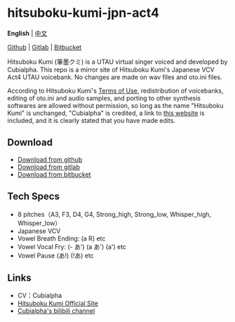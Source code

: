 # hitsuboku-kumi-jpn-act4

**English** | [中文](README_zh.md)

[Github](https://github.com/oxygen-dioxide/hitsuboku-kumi-jpn-act4) | 
[Gitlab](https://gitlab.com/oxygen-dioxide/hitsuboku-kumi-jpn-act4) | 
[Bitbucket](https://bitbucket.org/oxygendioxide/hitsuboku-kumi-jpn-act4)

Hitsuboku Kumi (筆墨クミ) is a UTAU virtual singer voiced and developed by Cubialpha. This repo is a mirror site of Hitsuboku Kumi's Japanese VCV Act4 UTAU voicebank. No changes are made on wav files and oto.ini files.

According to Hitsuboku Kumi's [Terms of Use](license.md), redistribution of voicebanks, editing of oto.ini and audio samples, and porting to other synthesis softwares are allowed without permission, so long as the name "Hitsuboku Kumi" is unchanged, "Cubialpha" is credited, a link to [this website](https://cubialpha.wixsite.com/koomstar) is included, and it is clearly stated that you have made edits.

## Download
- [Download from github](https://github.com/oxygen-dioxide/hitsuboku-kumi-jpn-act4/archive/refs/heads/main.zip)
- [Download from gitlab](https://gitlab.com/oxygen-dioxide/hitsuboku-kumi-jpn-act4/-/archive/main/milk-jpn-main.zip)
- [Download from bitbucket](https://bitbucket.org/oxygendioxide/hitsuboku-kumi-jpn-act4/get/main.zip)

## Tech Specs
- 8 pitches（A3, F3, D4, G4, Strong_high, Strong_low, Whisper_high, Whisper_low）
- Japanese VCV
- Vowel Breath Ending: (a R) etc
- Vowel Vocal Fry: (- あ') (a あ') (a') etc
- Vowel Pause (あ!) (!あ) etc

## Links
- CV：Cubialpha
- [Hitsuboku Kumi Official Site](https://cubialpha.wixsite.com/koomstar)
- [Cubialpha's bilibili channel](https://space.bilibili.com/522152972)

